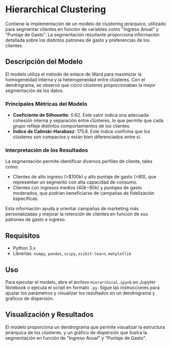 # Hierarchical Clustering

Contiene la implementación de un modelo de clustering jerárquico, utilizado para segmentar clientes en función de variables como "Ingreso Anual" y "Puntaje de Gasto". La segmentación resultante proporciona información detallada sobre los distintos patrones de gasto y preferencias de los clientes.

## Descripción del Modelo

El modelo utiliza el método de enlace de Ward para maximizar la homogeneidad interna y la heterogeneidad entre clústeres. Con el dendrograma, se observó que cinco clústeres proporcionaban la mejor segmentación de los datos.

### Principales Métricas del Modelo

- **Coeficiente de Silhouette**: 0.62. Este valor indica una adecuada cohesión interna y separación entre clústeres, lo que permite que cada grupo refleje distintos comportamientos de los clientes.
- **Índice de Calinski-Harabasz**: 175.8. Este índice confirma que los clústeres son compactos y están bien diferenciados entre sí.

### Interpretación de los Resultados

La segmentación permite identificar diversos perfiles de cliente, tales como:
- Clientes de alto ingreso (>$100k) y alto puntaje de gasto (>80), que representan un segmento con alta capacidad de consumo.
- Clientes con ingresos medios ($40k-$80k) y puntajes de gasto moderados, que podrían beneficiarse de campañas de fidelización específicas.

Esta información ayuda a orientar campañas de marketing más personalizadas y mejorar la retención de clientes en función de sus patrones de gasto e ingreso.

## Requisitos

- Python 3.x
- Librerías: `numpy`, `pandas`, `scipy`, `scikit-learn`, `matplotlib`

## Uso

Para ejecutar el modelo, abre el archivo `Hierarchical.ipynb` en Jupyter Notebook o ejecuta el script en formato `.py`. Sigue las instrucciones para ajustar los parámetros y visualizar los resultados en un dendrograma y gráficos de dispersión.

## Visualización y Resultados

El modelo proporciona un dendrograma que permite visualizar la estructura jerárquica de los clústeres, y un gráfico de dispersión que ilustra la segmentación en función de "Ingreso Anual" y "Puntaje de Gasto".
